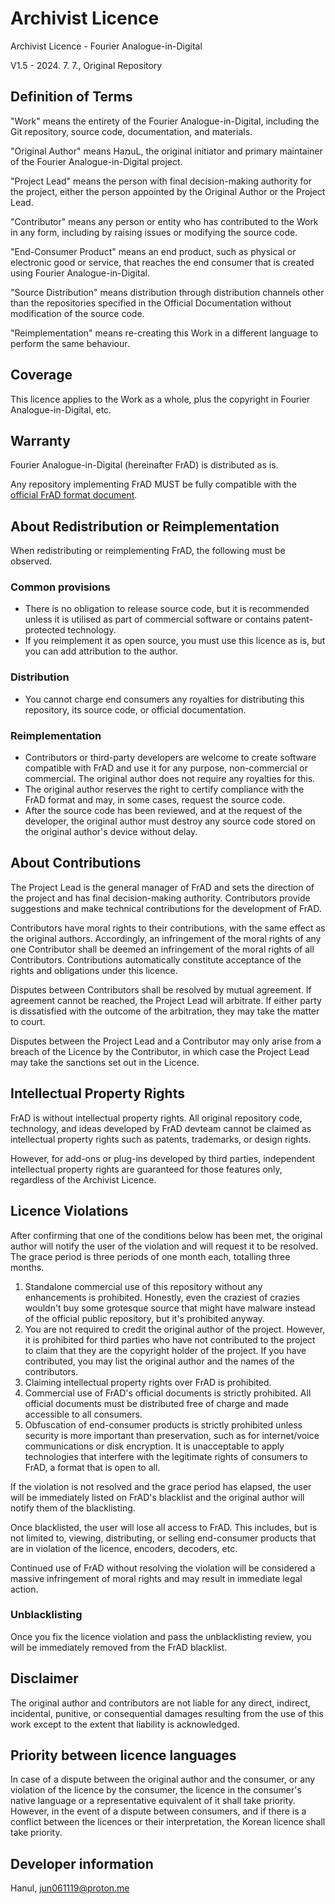 # Archivist Licence

Archivist Licence - Fourier Analogue-in-Digital

V1.5 - 2024. 7. 7., Original Repository

## Definition of Terms

"Work" means the entirety of the Fourier Analogue-in-Digital, including the Git repository, source code, documentation, and materials.

"Original Author" means HaמuL, the original initiator and primary maintainer of the Fourier Analogue-in-Digital project.

"Project Lead" means the person with final decision-making authority for the project, either the person appointed by the Original Author or the Project Lead.

"Contributor" means any person or entity who has contributed to the Work in any form, including by raising issues or modifying the source code.

"End-Consumer Product" means an end product, such as physical or electronic good or service, that reaches the end consumer that is created using Fourier Analogue-in-Digital.

"Source Distribution" means distribution through distribution channels other than the repositories specified in the Official Documentation without modification of the source code.

"Reimplementation" means re-creating this Work in a different language to perform the same behaviour.

## Coverage

This licence applies to the Work as a whole, plus the copyright in Fourier Analogue-in-Digital, etc.

## Warranty

Fourier Analogue-in-Digital (hereinafter FrAD) is distributed as is.

Any repository implementing FrAD MUST be fully compatible with the [official FrAD format document](https://mikhael-openworkspace.notion.site/Format-specs-727affae8db043f2b50372d91d534368?pvs=4).

## About Redistribution or Reimplementation

When redistributing or reimplementing FrAD, the following must be observed.

### Common provisions

- There is no obligation to release source code, but it is recommended unless it is utilised as part of commercial software or contains patent-protected technology.
- If you reimplement it as open source, you must use this licence as is, but you can add attribution to the author.

### Distribution

- You cannot charge end consumers any royalties for distributing this repository, its source code, or official documentation.

### Reimplementation

- Contributors or third-party developers are welcome to create software compatible with FrAD and use it for any purpose, non-commercial or commercial. The original author does not require any royalties for this.
- The original author reserves the right to certify compliance with the FrAD format and may, in some cases, request the source code.
- After the source code has been reviewed, and at the request of the developer, the original author must destroy any source code stored on the original author's device without delay.

## About Contributions

The Project Lead is the general manager of FrAD and sets the direction of the project and has final decision-making authority. Contributors provide suggestions and make technical contributions for the development of FrAD.

Contributors have moral rights to their contributions, with the same effect as the original authors. Accordingly, an infringement of the moral rights of any one Contributor shall be deemed an infringement of the moral rights of all Contributors. Contributions automatically constitute acceptance of the rights and obligations under this licence.

Disputes between Contributors shall be resolved by mutual agreement. If agreement cannot be reached, the Project Lead will arbitrate. If either party is dissatisfied with the outcome of the arbitration, they may take the matter to court.

Disputes between the Project Lead and a Contributor may only arise from a breach of the Licence by the Contributor, in which case the Project Lead may take the sanctions set out in the Licence.

## Intellectual Property Rights

FrAD is without intellectual property rights. All original repository code, technology, and ideas developed by FrAD devteam cannot be claimed as intellectual property rights such as patents, trademarks, or design rights.

However, for add-ons or plug-ins developed by third parties, independent intellectual property rights are guaranteed for those features only, regardless of the Archivist Licence.

## Licence Violations

After confirming that one of the conditions below has been met, the original author will notify the user of the violation and will request it to be resolved. The grace period is three periods of one month each, totalling three months.

1. Standalone commercial use of this repository without any enhancements is prohibited. Honestly, even the craziest of crazies wouldn't buy some grotesque source that might have malware instead of the official public repository, but it's prohibited anyway.
2. You are not required to credit the original author of the project. However, it is prohibited for third parties who have not contributed to the project to claim that they are the copyright holder of the project. If you have contributed, you may list the original author and the names of the contributors.
3. Claiming intellectual property rights over FrAD is prohibited.
4. Commercial use of FrAD's official documents is strictly prohibited. All official documents must be distributed free of charge and made accessible to all consumers.
5. Obfuscation of end-consumer products is strictly prohibited unless security is more important than preservation, such as for internet/voice communications or disk encryption. It is unacceptable to apply technologies that interfere with the legitimate rights of consumers to FrAD, a format that is open to all.

If the violation is not resolved and the grace period has elapsed, the user will be immediately listed on FrAD's blacklist and the original author will notify them of the blacklisting.

Once blacklisted, the user will lose all access to FrAD. This includes, but is not limited to, viewing, distributing, or selling end-consumer products that are in violation of the licence, encoders, decoders, etc.

Continued use of FrAD without resolving the violation will be considered a massive infringement of moral rights and may result in immediate legal action.

### Unblacklisting

Once you fix the licence violation and pass the unblacklisting review, you will be immediately removed from the FrAD blacklist.

## Disclaimer

The original author and contributors are not liable for any direct, indirect, incidental, punitive, or consequential damages resulting from the use of this work except to the extent that liability is acknowledged.

## Priority between licence languages

In case of a dispute between the original author and the consumer, or any violation of the licence by the consumer, the licence in the consumer's native language or a representative equivalent of it shall take priority. However, in the event of a dispute between consumers, and if there is a conflict between the licences or their interpretation, the Korean licence shall take priority.

## Developer information

Hanul, <jun061119@proton.me>
